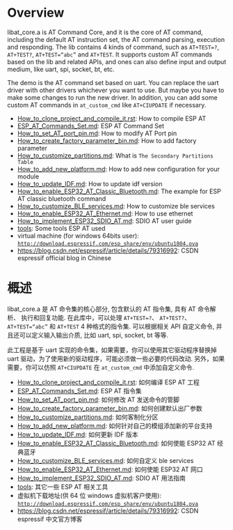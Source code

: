 # Overview
libat_core.a is AT Command Core, and it is the core of AT command, including the default AT instruction set, the AT command parsing, execution and responding. The lib contains 4 kinds of command, such as `AT+TEST=?`, `AT+TEST?`, `AT+TEST=“abc”` and `AT+TEST`. It supports custom AT commands based on the lib and related APIs, and ones can also define input and output medium, like uart, spi, socket, bt, etc.

The demo is the AT command set based on uart. You can replace the uart driver with other drivers whichever you want to use. But maybe you have to make some changes to run the new driver. In addition, you can add some custom AT commands in `at_custom_cmd` like `AT+CIUPDATE` if necessary.

- [How_to_clone_project_and_compile_it.rst](docs/en/How_to_compile_and_develop_your_own_AT_project/How_to_clone_project_and_compile_it.rst): How to compile ESP AT  
- [ESP_AT_Commands_Set.md](docs/en/AT_Command_Set/AT_Command_Set.md): ESP AT Command Set  
- [How_to_set_AT_port_pin.md](docs/en/How_to_compile_and_develop_your_own_AT_project/How_to_set_AT_port_pin.md): How to modify AT Port pin  
- [How_to_create_factory_parameter_bin.md](docs/en/How_to_compile_and_develop_your_own_AT_project/How_to_create_factory_parameter_bin.md): How to add factory parameter 
- [How_to_customize_partitions.md](docs/en/How_to_compile_and_develop_your_own_AT_project/How_to_customize_partitions.md): What is `The Secondary Partitions Table`    
- [How_to_add_new_platform.md](docs/en/How_to_compile_and_develop_your_own_AT_project/How_to_add_new_platform.md): How to add new configuration for your module  
- [How_to_update_IDF.md](docs/en/How_to_compile_and_develop_your_own_AT_project/How_to_update_IDF.md): How to update idf version  
- [How_to_enable_ESP32_AT_Classic_Bluetooth.md](docs/en/How_to_compile_and_develop_your_own_AT_project/How_to_enable_ESP32_AT_Classic_Bluetooth.md): The example for ESP AT classic bluetooth command  
- [How_to_customize_BLE_services.md](docs/en/How_to_compile_and_develop_your_own_AT_project/How_to_customize_BLE_services.md): How to customize ble services  
- [How_to_enable_ESP32_AT_Ethernet.md](docs/en/How_to_compile_and_develop_your_own_AT_project/How_to_enable_ESP32_AT_Ethernet.md): How to use ethernet  
- [How_to_implement_ESP32_SDIO_AT.md](docs/en/How_to_compile_and_develop_your_own_AT_project/How_to_implement_ESP32_SDIO_AT.md): SDIO AT user guide
- [tools](tools/README.md): Some tools ESP AT used  
- virtual machine (for windows 64bits user): [`http://download.espressif.com/esp_share/env/ubuntu1804.ova`](http://download.espressif.com/esp_share/env/ubuntu1804.ova)
- https://blog.csdn.net/espressif/article/details/79316992: CSDN espressif official blog in Chinese

# 概述
libat_core.a 是 AT 命令集的核心部分, 包含默认的 AT 指令集, 具有 AT 命令解析、 执行和回复功能. 在此库中，可以处理 `AT+TEST=?`、 `AT+TEST?`、 `AT+TEST=“abc”` 和 `AT+TEST` 4 种格式的指令集. 可以根据相关 API 自定义命令, 并且还可以定义输入输出介质, 比如 uart, spi, socket, bt 等等.

此工程是基于 uart 实现的命令集，如果需要，你可以使用其它驱动程序替换掉 uart 驱动，为了使用新的驱动程序，可能必须做一些必要的代码改动. 另外，如果需要，你可以仿照 `AT+CIUPDATE` 在 `at_custom_cmd` 中添加自定义命令.

- [How_to_clone_project_and_compile_it.rst](docs/zh_CN/How_to_compile_and_develop_your_own_AT_project/How_to_clone_project_and_compile_it.rst): 如何编译 ESP AT 工程  
- [ESP_AT_Commands_Set.md](docs/zh_CN/AT_Command_Set/AT_Command_Set.md): ESP AT 指令集  
- [How_to_set_AT_port_pin.md](docs/zh_CN/How_to_compile_and_develop_your_own_AT_project/How_to_set_AT_port_pin.md): 如何修改 AT 发送命令的管脚  
- [How_to_create_factory_parameter_bin.md](docs/zh_CN/How_to_compile_and_develop_your_own_AT_project/How_to_create_factory_parameter_bin.md): 如何创建默认出厂参数  
- [How_to_customize_partitions.md](docs/zh_CN/How_to_compile_and_develop_your_own_AT_project/How_to_customize_partitions.md): 如何客制化分区  
- [How_to_add_new_platform.md](docs/zh_CN/How_to_compile_and_develop_your_own_AT_project/How_to_add_new_platform.md): 如何针对自己的模组添加新的平台支持  
- [How_to_update_IDF.md](docs/zh_CN/How_to_compile_and_develop_your_own_AT_project/How_to_update_IDF.md): 如何更新 IDF 版本  
- [How_to_enable_ESP32_AT_Classic_Bluetooth.md](docs/zh_CN/How_to_compile_and_develop_your_own_AT_project/How_to_enable_ESP32_AT_Classic_Bluetooth.md): 如何使能 ESP32 AT 经典蓝牙  
- [How_to_customize_BLE_services.md](docs/zh_CN/How_to_compile_and_develop_your_own_AT_project/How_to_customize_BLE_services.md): 如何自定义 ble services  
- [How_to_enable_ESP32_AT_Ethernet.md](docs/zh_CN/How_to_compile_and_develop_your_own_AT_project/How_to_enable_ESP32_AT_Ethernet.md): 如何使能 ESP32 AT 网口  
- [How_to_implement_ESP32_SDIO_AT.md](docs/zh_CN/How_to_compile_and_develop_your_own_AT_project/How_to_implement_ESP32_SDIO_AT.md): SDIO AT 用法指南
- [tools](tools/README.md): 其它一些 ESP AT 相关工具  
- 虚拟机下载地址(供 64 位 windows 虚拟机客户使用): [`http://download.espressif.com/esp_share/env/ubuntu1804.ova`](http://download.espressif.com/esp_share/env/ubuntu1804.ova)
- https://blog.csdn.net/espressif/article/details/79316992: CSDN espressif 中文官方博客